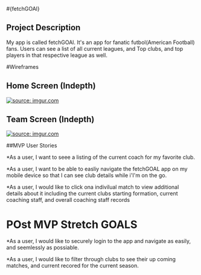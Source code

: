 #{fetchGOAl} 

## Project Description

My app is called fetchGOAl. It's an app for fanatic futbol(American Football) fans. 
Users can see a list of all current leagues, and Top clubs, and top players in that respective league as well.

#Wireframes

## Home Screen (Indepth)
<a href="https://imgur.com/V5azn4L"><img src="https://i.imgur.com/V5azn4L.png" title="source: imgur.com" /></a>


## Team Screen (Indepth)

<a href="https://imgur.com/omMvsi3"><img src="https://i.imgur.com/omMvsi3.png" title="source: imgur.com" /></a>

##MVP User Stories 

*As a user, I want to seee a listing of the current coach for my favorite club. 

*As a user, I want to be able to easliy navigate the fetchGOAL app on my mobile device so that I can see club details while i'I'm on the go.

*As a user, I would like to click ona indivilual match to view additional details about it including the current clubs starting formation, current coaching staff, and overall coaching staff records

# POst MVP Stretch GOALS

*As a user, I would like to securely login to the app and navigate as easily, and seemlessly as possiable. 

*As a user, I would like to filter through clubs to see their up coming matches, and current recored for the current season. 
